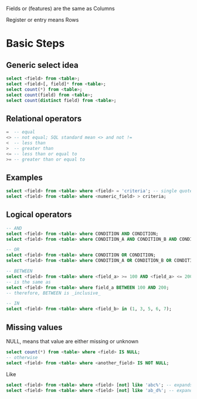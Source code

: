 Fields or (features) are the same  as Columns

Register or entry means Rows


Basic Steps
===========

Generic select idea
-------------------

```sql
select <field> from <table>;
select <field>[, field]* from <table>;
select count(*) from <table>;
select count(field) from <table>;
select count(distinct field) from <table>;
```

Relational operators
--------------------

```sql
=  -- equal
<> -- not equal; SQL standard mean <> and not !=
<  -- less than
>  -- greater than
<= -- less than or equal to
>= -- greater than or equal to
```

Examples
--------
```sql
select <field> from <table> where <field> = 'criteria'; -- single quotes (') could be different among the databases
select <field> from <table> where <numeric_field> > criteria;
```

Logical operators
-----------------
```sql
-- AND
select <field> from <table> where CONDITION AND CONDITION;
select <field> from <table> where CONDITION_A AND CONDITION_B AND CONDITION_C;

-- OR
select <field> from <table> where CONDITION OR CONDITION;
select <field> from <table> where CONDITION_A OR CONDITION_B OR CONDITION_C;

-- BETWEEN
select <field> from <table> where <field_a> >= 100 AND <field_a> <= 200;
-- is the same as
select <field> from <table> where field_a BETWEEN 100 AND 200;
-- therefore, BETWEEN is _inclusive_

-- IN
select <field> from <table> where <field_b> in (1, 3, 5, 6, 7);
```


Missing values
--------------
NULL, means that value are either missing or unknown
```sql
select count(*) from <table> where <field> IS NULL;
-- otherwise
select <field> from <table> where <another_field> IS NOT NULL;
```

Like
```sql
select <field> from <table> where <field> [not] like 'abc%'; -- expands to 'abc', 'abcD', 'abc123', 'abc...' like a * in regex
select <field> from <table> where <field> [not] like 'ab_d%'; -- expands to abcd, like a ? in regex
```
